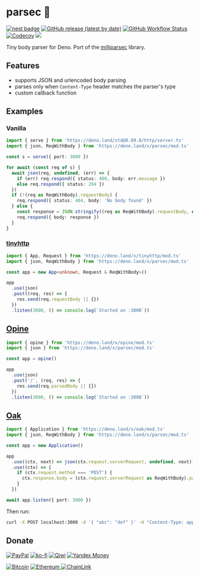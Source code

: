 # parsec 🌌

[![nest badge](https://nest.land/badge.svg)](https://nest.land/package/parsec) [![GitHub release (latest by date)][releases]][releases-page] [![GitHub Workflow Status][gh-actions-img]][github-actions]
[![Codecov][codecov-badge]][codecov] [![][docs-badge]][docs]

Tiny body parser for Deno. Port of the [milliparsec](https://github.com/talentlessguy/milliparsec) library.

## Features

- supports JSON and urlencoded body parsing
- parses only when `Content-Type` header matches the parser's type
- custom callback function

## Examples

### Vanilla

```ts
import { serve } from 'https://deno.land/std@0.89.0/http/server.ts'
import { json, ReqWithBody } from 'https://deno.land/x/parsec/mod.ts'

const s = serve({ port: 3000 })

for await (const req of s) {
  await json(req, undefined, (err) => {
    if (err) req.respond({ status: 400, body: err.message })
    else req.respond({ status: 204 })
  })
  if (!(req as ReqWithBody).requestBody) {
    req.respond({ status: 404, body: 'No body found' })
  } else {
    const response = JSON.stringify((req as ReqWithBody).requestBody, null, 2)
    req.respond({ body: response })
  }
}
```

### [tinyhttp](https://github.com/talentlessguy/tinyhttp-deno)

```ts
import { App, Request } from 'https://deno.land/x/tinyhttp/mod.ts'
import { json, ReqWithBody } from 'https://deno.land/x/parsec/mod.ts'

const app = new App<unknown, Request & ReqWithBody>()

app
  .use(json)
  .post((req, res) => {
    res.send(req.requestBody || {})
  })
  .listen(3000, () => console.log(`Started on :3000`))
```

## [Opine](https://github.com/asos-craigmorten/opine)

```ts
import { opine } from 'https://deno.land/x/opine/mod.ts'
import { json } from 'https://deno.land/x/parsec/mod.ts'

const app = opine()

app
  .use(json)
  .post('/', (req, res) => {
    res.send(req.parsedBody || {})
  })
  .listen(3000, () => console.log(`Started on :3000`))
```

## [Oak](https://github.com/oakserver/oak)

```ts
import { Application } from 'https://deno.land/x/oak/mod.ts'
import { json, ReqWithBody } from 'https://deno.land/x/parsec/mod.ts'

const app = new Application()

app
  .use((ctx, next) => json(ctx.request.serverRequest, undefined, next))
  .use((ctx) => {
    if (ctx.request.method === 'POST') {
      ctx.response.body = (ctx.request.serverRequest as ReqWithBody).parsedBody
    }
  })

await app.listen({ port: 3000 })
```

Then run:

```sh
curl -X POST localhost:3000 -d '{ "abc": "def" }' -H "Content-Type: application/json"
```

## Donate

[![PayPal](https://img.shields.io/badge/PayPal-cyan?style=flat-square&logo=paypal)](https://paypal.me/v1rtl) [![ko-fi](https://img.shields.io/badge/kofi-pink?style=flat-square&logo=ko-fi)](https://ko-fi.com/v1rtl) [![Qiwi](https://img.shields.io/badge/qiwi-white?style=flat-square&logo=qiwi)](https://qiwi.com/n/V1RTL) [![Yandex Money](https://img.shields.io/badge/Yandex_Money-yellow?style=flat-square&logo=yandex)](https://money.yandex.ru/to/410014774355272)

[![Bitcoin](https://badge-crypto.vercel.app/api/badge?coin=btc&address=3PxedDftWBXujWtr7TbWQSiYTsZJoMD8K5)](https://badge-crypto.vercel.app/btc/3PxedDftWBXujWtr7TbWQSiYTsZJoMD8K5) [![Ethereum](https://badge-crypto.vercel.app/api/badge?coin=eth&address=0x9d9236DC024958D7fB73Ad9B178BD5D372D82288)
](https://badge-crypto.vercel.app/eth/0x9d9236DC024958D7fB73Ad9B178BD5D372D82288) [![ChainLink](https://badge-crypto.vercel.app/api/badge?coin=link&address=0x9d9236DC024958D7fB73Ad9B178BD5D372D82288)](https://badge-crypto.vercel.app/link/0xcd0da1c9b0DA7D2b862bbF813cB50f76F2fB4F5d)

[releases]: https://img.shields.io/github/v/release/deno-libs/parsec?style=flat-square
[docs-badge]: https://img.shields.io/github/v/release/deno-libs/parsec?color=yellow&label=Documentation&logo=deno&style=flat-square
[docs]: https://doc.deno.land/https/deno.land/x/parsec/mod.ts
[releases-page]: https://github.com/deno-libs/parsec/releases
[gh-actions-img]: https://img.shields.io/github/workflow/status/deno-libs/parsec/CI?style=flat-square
[codecov]: https://codecov.io/gh/deno-libs/parsec
[github-actions]: https://github.com/deno-libs/parsec/actions
[codecov-badge]: https://img.shields.io/codecov/c/gh/deno-libs/parsec?style=flat-square
